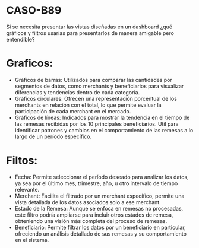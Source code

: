 # CASO-B89
Si se necesita presentar las vistas diseñadas en un dashboard ¿qué gráficos y filtros usarías para presentarlos de manera amigable pero entendible?

# Graficos:
- Gráficos de barras: Utilizados para comparar las cantidades por segmentos de datos, como merchants y beneficiarios para visualizar diferencias y tendencias dentro de cada categoría.
- Gráficos circulares: Ofrecen una representación porcentual de los merchants en relación con el total, lo que permite evaluar la participación de cada merchant en el mercado.
- Gráficos de líneas: Indicados para mostrar la tendencia en el tiempo de las remesas recibidas por los 10 principales beneficiarios. Util para identificar patrones y cambios en el comportamiento de las remesas a lo largo de un período específico.


# Filtos:
- Fecha: Permite seleccionar el período deseado para analizar los datos, ya sea por el último mes, trimestre, año, u otro intervalo de tiempo relevante.
- Merchant: Facilita el filtrado por un merchant específico, permite una vista detallada de los datos asociados solo a ese merchant.
- Estado de la Remesa: Aunque se enfoca en remesas no procesadas, este filtro podría ampliarse para incluir otros estados de remesa, obteniendo una visión más completa del proceso de remesas.
- Beneficiario: Permite filtrar los datos por un beneficiario en particular, ofreciendo un análisis detallado de sus remesas y su comportamiento en el sistema.


